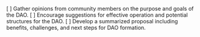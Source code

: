 [ ] Gather opinions from community members on the purpose and goals of the DAO.
[ ] Encourage suggestions for effective operation and potential structures for the DAO.
[ ] Develop a summarized proposal including benefits, challenges, and next steps for DAO formation.